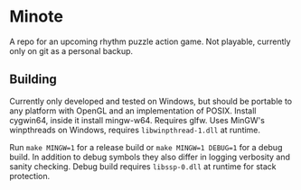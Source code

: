 # Minote
A repo for an upcoming rhythm puzzle action game. Not playable, currently only on git as a personal backup.

## Building
Currently only developed and tested on Windows, but should be portable to any platform with OpenGL and an implementation of POSIX. Install cygwin64, inside it install mingw-w64. Requires glfw. Uses MinGW's winpthreads on Windows, requires `libwinpthread-1.dll` at runtime.

Run `make MINGW=1` for a release build or `make MINGW=1 DEBUG=1` for a debug build. In addition to debug symbols they also differ in logging verbosity and sanity checking. Debug build requires `libssp-0.dll` at runtime for stack protection.